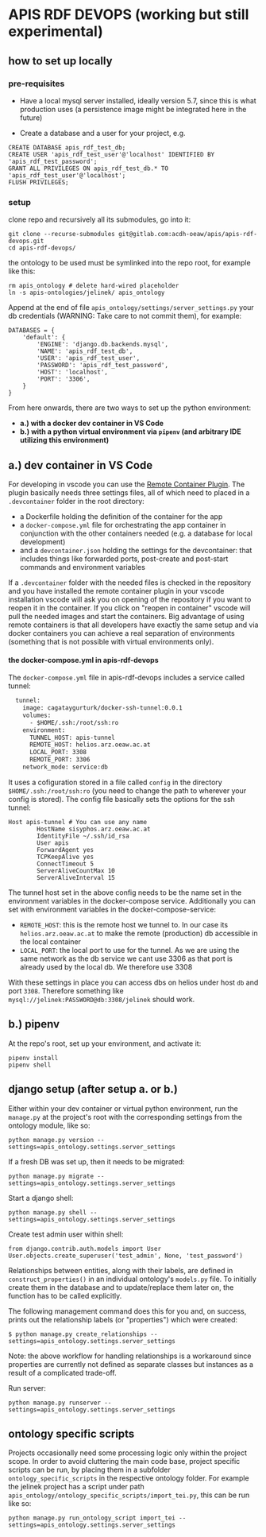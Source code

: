 # APIS RDF DEVOPS (working but still experimental)

## how to set up locally

### pre-requisites

* Have a local mysql server installed, ideally version 5.7, since this is what production uses (a persistence image might be integrated here in the future)

* Create a database and a user for your project, e.g. 

```
CREATE DATABASE apis_rdf_test_db;
CREATE USER 'apis_rdf_test_user'@'localhost' IDENTIFIED BY 'apis_rdf_test_password';
GRANT ALL PRIVILEGES ON apis_rdf_test_db.* TO 'apis_rdf_test_user'@'localhost';
FLUSH PRIVILEGES;
```

### setup

clone repo and recursively all its submodules, go into it:

```
git clone --recurse-submodules git@gitlab.com:acdh-oeaw/apis/apis-rdf-devops.git
cd apis-rdf-devops/
```

the ontology to be used must be symlinked into the repo root, for example like this:
```
rm apis_ontology # delete hard-wired placeholder
ln -s apis-ontologies/jelinek/ apis_ontology
```

Append at the end of file `apis_ontology/settings/server_settings.py` your db credentials (WARNING: Take care to not commit them), 
for example:
```
DATABASES = {
    'default': {
        'ENGINE': 'django.db.backends.mysql',
        'NAME': 'apis_rdf_test_db',
        'USER': 'apis_rdf_test_user',
        'PASSWORD': 'apis_rdf_test_password',
        'HOST': 'localhost',
        'PORT': '3306',
    }
}
```

From here onwards, there are two ways to set up the python environment:
* **a.) with a docker dev container in VS Code**
* **b.) with a python virtual environment via `pipenv`  (and arbitrary IDE utilizing this environment)**

## a.) dev container in VS Code
For developing in vscode you can use the [Remote Container Plugin](https://code.visualstudio.com/docs/remote/containers).
The plugin basically needs three settings files, all of which need to placed in a `.devcontainer` folder in the root directory:
- a Dockerfile holding the definition of the container for the app
- a `docker-compose.yml` file for orchestrating the app container in conjunction with the other containers needed (e.g. a database for local development)
- and a `devcontainer.json` holding the settings for the devcontainer: that includes things like forwarded ports, post-create and post-start commands and environment variables

If a `.devcontainer` folder with the needed files is checked in the repository and you have installed the remote container plugin in your vscode installation vscode will ask you on opening of the repository if you want to reopen it in the container. If you click on "reopen in container" vscode will pull the needed images and start the containers.
Big advantage of using remote containers is that all developers have exactly the same setup and via docker containers you can achieve a real separation of environments (something that is not possible with virtual environments only).

#### the docker-compose.yml in apis-rdf-devops
The `docker-compose.yml` file in apis-rdf-devops includes a service called tunnel:

```dockerfile
  tunnel:
    image: cagataygurturk/docker-ssh-tunnel:0.0.1
    volumes:
      - $HOME/.ssh:/root/ssh:ro
    environment:
      TUNNEL_HOST: apis-tunnel
      REMOTE_HOST: helios.arz.oeaw.ac.at
      LOCAL_PORT: 3308
      REMOTE_PORT: 3306
    network_mode: service:db
```
It uses a cofiguration stored in a file called `config` in the directory `$HOME/.ssh:/root/ssh:ro` (you need to change the path to wherever your config is stored). 
The config file basically sets the options for the ssh tunnel:
```
Host apis-tunnel # You can use any name
        HostName sisyphos.arz.oeaw.ac.at 
        IdentityFile ~/.ssh/id_rsa
        User apis
        ForwardAgent yes
        TCPKeepAlive yes
        ConnectTimeout 5
        ServerAliveCountMax 10
        ServerAliveInterval 15
```
The tunnel host set in the above config needs to be the name set in the environment variables in the docker-compose service. Additionally you can set with environment variables in the docker-compose-service:
- `REMOTE_HOST`: this is the remote host we tunnel to. In our case its `helios.arz.oeaw.ac.at` to make the remote (production) db accessible in the local container
- `LOCAL_PORT`: the local port to use for the tunnel. As we are using the same network as the db service we cant use 3306 as that port is already used by the local db. We therefore use 3308

With these settings in place you can access dbs on helios under host `db` and port `3308`. Therefore something like `mysql://jelinek:PASSWORD@db:3308/jelinek` should work.


## b.) pipenv

At the repo's root, set up your environment, and activate it:
```
pipenv install
pipenv shell
```

## django setup (after setup a. or b.)

Either within your dev container or virtual python environment, run the `manage.py` at the project's root with the corresponding settings from the ontology module, like so:
```
python manage.py version --settings=apis_ontology.settings.server_settings
```

If a fresh DB was set up, then it needs to be migrated:
```
python manage.py migrate --settings=apis_ontology.settings.server_settings
```

Start a django shell:
```
python manage.py shell --settings=apis_ontology.settings.server_settings
```
Create test admin user within shell:
```
from django.contrib.auth.models import User
User.objects.create_superuser('test_admin', None, 'test_password')
```

Relationships between entities, along with their labels, are defined in
`construct_properties()` in an individual ontology's `models.py` file.
To initially create them in the database and to update/replace them later on,
the function has to be called explicitly.

The following management command does this for you and, on success,
prints out the relationship labels (or "properties") which were created:

```shell
$ python manage.py create_relationships --settings=apis_ontology.settings.server_settings
```
Note: the above workflow for handling relationships is a workaround
since properties are currently not defined as separate classes but instances
as a result of a complicated trade-off.


Run server:
```
python manage.py runserver --settings=apis_ontology.settings.server_settings
```

## ontology specific scripts

Projects occasionally need some processing logic only within the project scope. In order to avoid cluttering the main code base, project specific scripts can be run, by placing them in a subfolder `ontology_specific_scripts` in the respective ontology folder. For example the jelinek project has a script under path `apis_ontology/ontology_specific_scripts/import_tei.py`, this can be run like so:
```
python manage.py run_ontology_script import_tei --settings=apis_ontology.settings.server_settings
```
